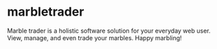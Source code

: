 # marbletrader
Marble trader is a holistic software solution for your everyday web user. View, manage, and even trade your marbles. Happy marbling!
